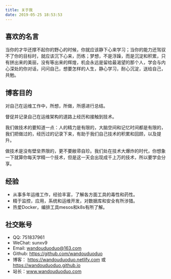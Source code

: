 ```yaml
---
title: 关于我
date: 2019-05-25 18:53:53
---
```


## 喜欢的名言

当你的才华还撑不起你的野心的时候，你就应该静下心来学习；当你的能力还驾驭不了你的目标时，就应该沉下心来，历练；梦想，不是浮躁，而是沉淀和积累，只有拼出来的美丽，没有等出来的辉煌，机会永远是留给最渴望的那个人，学会与内心深处的你对话，问问自己，想要怎样的人生，静心学习，耐心沉淀，送给自己，共勉。



## 博客目的

对自己在运维工作中，所想，所做，所感进行总结。

督促并记录自己在运维架构的道路上经历和接触到技术。

我们做技术的要知道一点：人的精力是有限的，大脑空间和记忆时间都是有限的，我们把做过的，经历过的记录下来，有助于我们自己技术的积累和回顾，以及提升。

做技术是没有壁垒界限的，更不要敝帚自珍。我们处在技术大爆炸的时代，你想象一下就算你每天学精一个技术，但是这一天会出现成千上万的技术，所以要学会分享。



## 经验

- 从事多年运维工作，经验丰富，了解各方面工具的毒性和药性。
- 精于监控，应用，系统和运维开发，对数据库和安全有所涉猎。
- 热爱Docker，编排工具mesos和k8s有所了解。



## 社交账号

- QQ:          751837961
- WeChat:   sunxv9
- Email:    wandouduoduo@163.com
- Github:  https://github.com/wandouduoduo
- 博客：    https://wandouduoduo.netlify.com 或 https://wandouduoduo.github.io
- 站长：www.wandouduoduo.com 